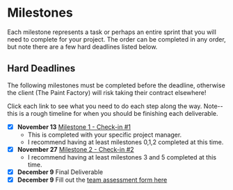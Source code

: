 # Milestones

Each milestone represents a task or perhaps an entire sprint that you will need to complete for your project. The order can be completed in any order, but note there are a few hard deadlines listed below.

## Hard Deadlines 

The following milestones must be completed before the deadline, otherwise the client (The Paint Factory) will risk taking their contract elsewhere!


Click each link to see what you need to do each step along the way. Note--this is a rough timeline for when you should be finishing each deliverable.

- [x] **November 13** [Milestone 1 - Check-in #1](./4/README.md) 
	- This is completed with your specific project manager.
	- I recommend having at least milestones 0,1,2 completed at this time.
- [x] **November 27** [Milestone 2 - Check-in #2](./6/README.md) 
	- I recommend having at least milestones 3 and 5 completed at this time.
- [x] **December 9** Final Deliverable 
- [x] **December 9** Fill out the [team assessment form here](https://forms.gle/FwujAEQoQnAT4x6K7)
